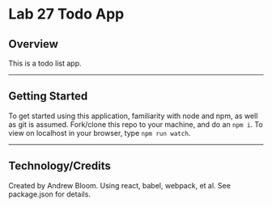 # Lab 27 Todo App

## Overview
This is a todo list app.

***
## Getting Started

To get started using this application, familiarity with node and npm, as well as git is assumed. Fork/clone this repo to your machine, and do an `npm i`. To view on localhost in your browser, type `npm run watch`.
***
## Technology/Credits

Created by Andrew Bloom. Using react, babel, webpack, et al. See package.json for details.